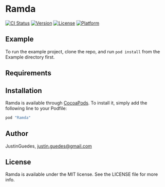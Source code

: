 # Ramda

[![CI Status](http://img.shields.io/travis/JustinGuedes/Ramda.svg?style=flat)](https://travis-ci.org/JustinGuedes/Ramda)
[![Version](https://img.shields.io/cocoapods/v/Ramda.svg?style=flat)](http://cocoapods.org/pods/Ramda)
[![License](https://img.shields.io/cocoapods/l/Ramda.svg?style=flat)](http://cocoapods.org/pods/Ramda)
[![Platform](https://img.shields.io/cocoapods/p/Ramda.svg?style=flat)](http://cocoapods.org/pods/Ramda)

## Example

To run the example project, clone the repo, and run `pod install` from the Example directory first.

## Requirements

## Installation

Ramda is available through [CocoaPods](http://cocoapods.org). To install
it, simply add the following line to your Podfile:

```ruby
pod "Ramda"
```

## Author

JustinGuedes, justin.guedes@gmail.com

## License

Ramda is available under the MIT license. See the LICENSE file for more info.
